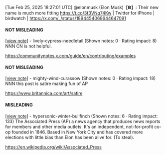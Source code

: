 [Tue Feb 25, 2025 18:27:01 UTC] @elonmusk (Elon Musk)【𝗕】: Their new name is much more fitting https://t.co/3f3VNq74Kw | Twitter for iPhone | birdwatch | https://x.com/_/status/1894454068644647091

#### NOT MISLEADING

[[view note]](https://x.com/i/birdwatch/n/1894598178462113804) - lively-cypress-needletail (Shown notes: 0 · Rating impact: 8)
NNN CN is not helpful.

https://communitynotes.x.com/guide/en/contributing/examples

#### NOT MISLEADING

[[view note]](https://x.com/i/birdwatch/n/1894562420389286299) - mighty-wind-curassow (Shown notes: 0 · Rating impact: 18)
NNN this post is satire making fun of AP

https://www.britannica.com/art/satire

#### MISLEADING

[[view note]](https://x.com/i/birdwatch/n/1894545570347225403) - hypersonic-winter-bullfinch (Shown notes: 6 · Rating impact: 133)
The Associated Press (AP) a news agency that produces news reports for members and other media outlets. It's an independent, not-for-profit co-op founded in 1846. Based in New York City and has covered more elections with little bias than Elon has been alive for. (To steal).

https://en.wikipedia.org/wiki/Associated_Press 
